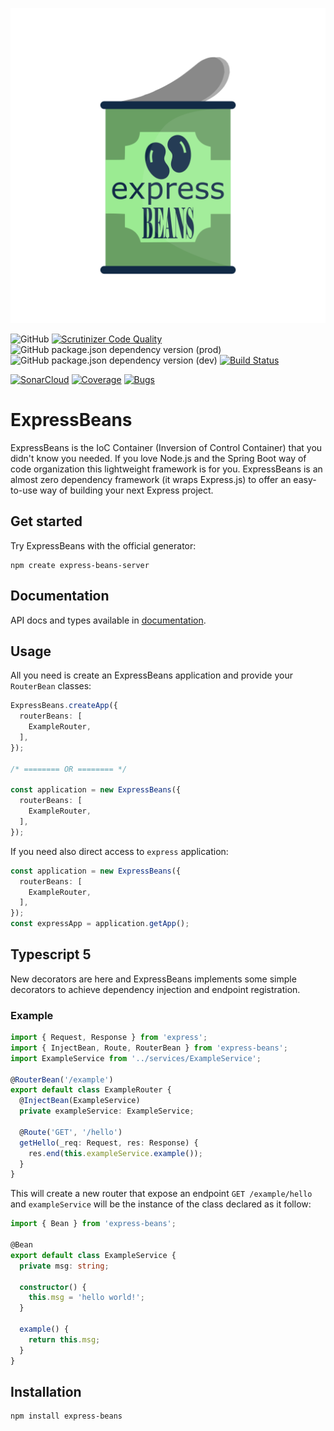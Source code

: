 <p align="center">
  <img src="assets/logo.svg" alt="">
</p>

![GitHub](https://img.shields.io/github/license/spaghiajoeojo/express-beans)
[![Scrutinizer Code Quality](https://scrutinizer-ci.com/g/spaghiajoeojo/express-beans/badges/quality-score.png?b=main)](https://scrutinizer-ci.com/g/spaghiajoeojo/express-beans/?branch=main)
![GitHub package.json dependency version (prod)](https://img.shields.io/github/package-json/dependency-version/spaghiajoeojo/express-beans/express)
![GitHub package.json dependency version (dev)](https://img.shields.io/github/package-json/dependency-version/spaghiajoeojo/express-beans/dev/typescript)
[![Build Status](https://scrutinizer-ci.com/g/spaghiajoeojo/express-beans/badges/build.png?b=main)](https://scrutinizer-ci.com/g/spaghiajoeojo/express-beans/build-status/main)

[![SonarCloud](https://sonarcloud.io/images/project_badges/sonarcloud-orange.svg)](https://sonarcloud.io/summary/new_code?id=express-beans)
[![Coverage](https://sonarcloud.io/api/project_badges/measure?project=express-beans&metric=coverage)](https://sonarcloud.io/summary/new_code?id=express-beans)
[![Bugs](https://sonarcloud.io/api/project_badges/measure?project=express-beans&metric=bugs)](https://sonarcloud.io/summary/new_code?id=express-beans)

# ExpressBeans
ExpressBeans is the IoC Container (Inversion of Control Container) that you didn't know you needed.
If you love Node.js and the Spring Boot way of code organization this lightweight framework is for you.
ExpressBeans is an almost zero dependency framework (it wraps Express.js) to offer an easy-to-use way of building your next Express project.

## Get started
Try ExpressBeans with the official generator:
```console
npm create express-beans-server
```

## Documentation
API docs and types available in [documentation](https://spaghiajoeojo.github.io/express-beans/).

## Usage
All you need is create an ExpressBeans application and provide your `RouterBean` classes:
```ts
ExpressBeans.createApp({
  routerBeans: [
    ExampleRouter,
  ],
});

/* ======== OR ======== */

const application = new ExpressBeans({
  routerBeans: [
    ExampleRouter,
  ],
});
```

If you need also direct access to `express` application:
```ts
const application = new ExpressBeans({
  routerBeans: [
    ExampleRouter,
  ],
});
const expressApp = application.getApp();
```

## Typescript 5
New decorators are here and ExpressBeans implements some simple decorators to achieve dependency injection and endpoint registration.

### Example

```ts
import { Request, Response } from 'express';
import { InjectBean, Route, RouterBean } from 'express-beans';
import ExampleService from '../services/ExampleService';

@RouterBean('/example')
export default class ExampleRouter {
  @InjectBean(ExampleService)
  private exampleService: ExampleService;

  @Route('GET', '/hello')
  getHello(_req: Request, res: Response) {
    res.end(this.exampleService.example());
  }
}
```
This will create a new router that expose an endpoint `GET /example/hello` and
`exampleService` will be the instance of the class declared as it follow:
```ts
import { Bean } from 'express-beans';

@Bean
export default class ExampleService {
  private msg: string;

  constructor() {
    this.msg = 'hello world!';
  }

  example() {
    return this.msg;
  }
}
```
## Installation

```console
npm install express-beans
```
